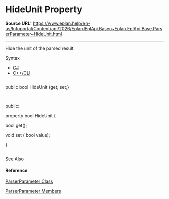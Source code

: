 # HideUnit Property

**Source URL:** https://www.eplan.help/en-us/Infoportal/Content/api/2026/Eplan.EplApi.Baseu~Eplan.EplApi.Base.ParserParameter~HideUnit.html

---

Hide the unit of the parsed result.

Syntax

- [C#](#i-syntax-CS)
- [C++/CLI](#i-syntax-CPP2005)

```
```
public bool HideUnit {get; set;}
```
```

```
```
public:
property bool HideUnit {
   bool get();
   void set (    bool value);
}
```
```



See Also

#### Reference

[ParserParameter Class](Eplan.EplApi.Baseu~Eplan.EplApi.Base.ParserParameter.html)
  
[ParserParameter Members](Eplan.EplApi.Baseu~Eplan.EplApi.Base.ParserParameter_members.html)